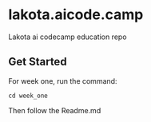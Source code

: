 # lakota.aicode.camp
Lakota ai codecamp education repo

## Get Started

For week one, run the command:

```
cd week_one
```
Then follow the Readme.md 